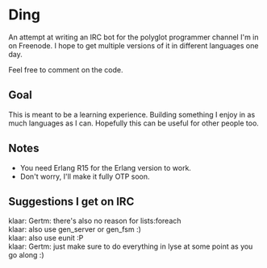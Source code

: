 Ding
====

An attempt at writing an IRC bot for the polyglot programmer channel I'm in on Freenode.
I hope to get multiple versions of it in different languages one day.

Feel free to comment on the code.

Goal
----

This is meant to be a learning experience. Building something I enjoy in as much languages as I can.
Hopefully this can be useful for other people too.

Notes
-----
* You need Erlang R15 for the Erlang version to work.
* Don't worry, I'll make it fully OTP soon.

Suggestions I get on IRC
------------------------
klaar:  Gertm: there's also no reason for lists:foreach                                                 
klaar: also use gen_server or gen_fsm :)                                                                 
klaar: also use eunit :P                                                                             
klaar: Gertm: just make sure to do everything in lyse at some point as you go along :)   
  